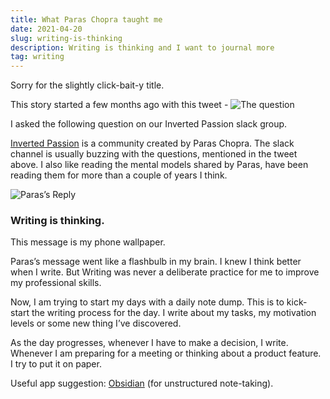 ```yaml
---
title: What Paras Chopra taught me
date: 2021-04-20
slug: writing-is-thinking
description: Writing is thinking and I want to journal more
tag: writing
---
```


Sorry for the slightly click-bait-y title.

This story started a few months ago with this tweet -
![The question](../images/austens-question.png)

I asked the following question on our Inverted Passion slack group.

[Inverted Passion](https://invertedpassion.com) is a community created by Paras Chopra. The slack channel is usually buzzing with the questions, mentioned in the tweet above. I also like reading the mental models shared by Paras, have been reading them for more than a couple of years I think.

![Paras’s Reply](../images/Paras_reply.png)

### Writing is thinking.

This message is my phone wallpaper.

Paras’s message went like a flashbulb in my brain. I knew I think better when I write. But Writing was never a deliberate practice for me to improve my professional skills.

Now, I am trying to start my days with a daily note dump. This is to kick-start the writing process for the day.
I write about my tasks, my motivation levels or some new thing I’ve discovered.

As the day progresses, whenever I have to make a decision, I write.
Whenever I am preparing for a meeting or thinking about a product feature. I try to put it on paper.

Useful app suggestion: [Obsidian](https://obsidian.md/) (for unstructured note-taking).
